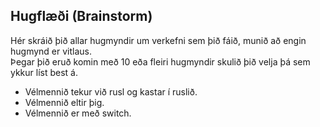 ## Hugflæði (Brainstorm)
Hér skráið þið allar hugmyndir um verkefni sem þið fáið, munið að engin hugmynd er vitlaus.  
Þegar þið eruð komin með 10 eða fleiri hugmyndir skulið þið velja þá sem ykkur líst best á. 
 
- Vélmennið tekur við rusl og kastar í ruslið. 
- Vélmennið eltir þig.
- Vélmennið er með switch.
